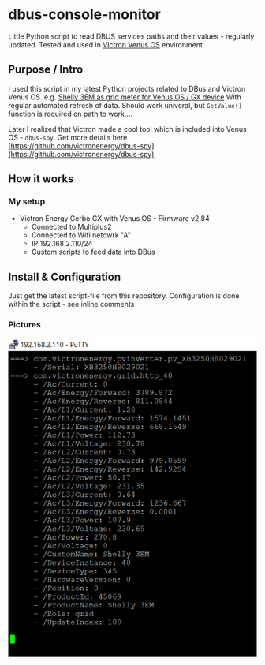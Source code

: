 # dbus-console-monitor
Little Python script to read DBUS services paths and their values - regularly updated. Tested and used in [Victron Venus OS](https://github.com/victronenergy/venus) environment

## Purpose / Intro
I used this script in my latest Python projects related to DBus and Victron Venus OS.
e.g. [Shelly 3EM as grid meter for Venus OS / GX device](https://github.com/fabian-lauer/dbus-shelly-3em-smartmeter)
With regular automated refresh of data. Should work univeral, but `GetValue()` function is required on path to work....

Later I realized that Victron made a cool tool which is included into Venus OS - `dbus-spy`.
Get more details here [https://github.com/victronenergy/dbus-spy](https://github.com/victronenergy/dbus-spy)


## How it works
### My setup
- Victron Energy Cerbo GX with Venus OS - Firmware v2.84
  - Connected to Multiplus2
  - Connected to Wifi netowrk "A"
  - IP 192.168.2.110/24
  - Custom scripts to feed data into DBus

## Install & Configuration
Just get the latest script-file from this repository.
Configuration is done within the script - see inline comments

### Pictures
![DBus Console Monitor](img/dbus-console-monitor.PNG)
